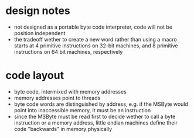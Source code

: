# design notes
- not designed as a portable byte code interpreter, code will not be position independent
- the tradeoff wether to create a new word rather than using a macro
  starts at 4 primitive instructions on 32-bit machines, and 8 primitive instructions on 64 bit machines, respectively

# code layout #
- byte code, intermixed with memory addresses
- memory addresses point to threads
- byte code words are distinguished by address, e.g. if the MSByte would
  point into inaccessible memory, it must be an instruction
- since the MSByte must be read first to decide wether to call a
  byte instruction or a memory address, little endian machines define
  their code "backwards" in memory physically

